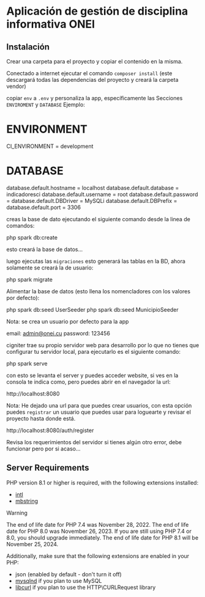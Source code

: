 # Aplicación de gestión de disciplina informativa ONEI

## Instalación

Crear una carpeta para el proyecto y copiar el contenido en la misma.

Conectado a internet ejecutar el comando `composer install` (este descargará todas las dependencias del proyecto y creará la carpeta vendor)

copiar `env` a `.env` y personaliza la app, específicamente las Secciones `ENVIROMENT` y `DATABASE` Ejemplo:

# ENVIRONMENT
CI_ENVIRONMENT = development

# DATABASE
database.default.hostname = localhost
database.default.database = indicadoresci
database.default.username = root
database.default.password = 
database.default.DBDriver = MySQLi
database.default.DBPrefix =
database.default.port = 3306

creas la base de dato ejecutando el siguiente comando desde la linea de comandos:

php spark db:create

esto creará la base de datos...

luego ejecutas las `migraciones` esto generará las tablas en la BD, ahora solamente se creará la de usuario:

php spark migrate

Alimentar la base de datos (esto llena los nomencladores con los valores por defecto):

php spark db:seed UserSeeder
php spark db:seed MunicipioSeeder

Nota: se crea un usuario por defecto para la app

email: admin@onei.cu
password: 123456

cigniter trae su propio servidor web para desarrollo por lo que no tienes que configurar tu servidor local, para ejecutarlo es el siguiente comando:

php spark serve

con esto se levanta el server y puedes acceder website, si ves en la consola te indica como, pero puedes abrir en el navegador la url:

http://localhost:8080


Nota: He dejado una url para que puedes crear usuarios, con esta opción puedes `registrar` un usuario que puedes usar para loguearte y revisar el proyecto hasta donde está.


http://localhost:8080/auth/register


Revisa los requerimientos del servidor si tienes algún otro error, debe funcionar pero por si acaso...

## Server Requirements

PHP version 8.1 or higher is required, with the following extensions installed:

- [intl](http://php.net/manual/en/intl.requirements.php)
- [mbstring](http://php.net/manual/en/mbstring.installation.php)

> [!WARNING]
> The end of life date for PHP 7.4 was November 28, 2022.
> The end of life date for PHP 8.0 was November 26, 2023.
> If you are still using PHP 7.4 or 8.0, you should upgrade immediately.
> The end of life date for PHP 8.1 will be November 25, 2024.

Additionally, make sure that the following extensions are enabled in your PHP:

- json (enabled by default - don't turn it off)
- [mysqlnd](http://php.net/manual/en/mysqlnd.install.php) if you plan to use MySQL
- [libcurl](http://php.net/manual/en/curl.requirements.php) if you plan to use the HTTP\CURLRequest library
